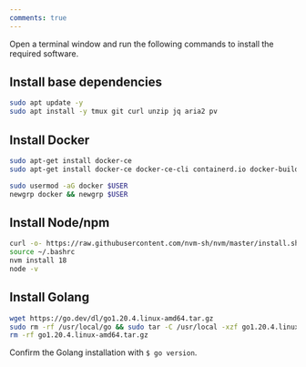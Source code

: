 ```yaml
---
comments: true
---
```


Open a terminal window and run the following commands to install the required software.

## Install base dependencies

```sh
sudo apt update -y
sudo apt install -y tmux git curl unzip jq aria2 pv
```

## Install Docker

```sh
sudo apt-get install docker-ce
sudo apt-get install docker-ce docker-ce-cli containerd.io docker-buildx-plugin docker-compose-plugin

sudo usermod -aG docker $USER
newgrp docker && newgrp $USER
```

## Install Node/npm

```sh
curl -o- https://raw.githubusercontent.com/nvm-sh/nvm/master/install.sh | bash
source ~/.bashrc
nvm install 18
node -v
```

## Install Golang

```sh
wget https://go.dev/dl/go1.20.4.linux-amd64.tar.gz
sudo rm -rf /usr/local/go && sudo tar -C /usr/local -xzf go1.20.4.linux-amd64.tar.gz
rm -rf go1.20.4.linux-amd64.tar.gz
```

Confirm the Golang installation with `$ go version`.